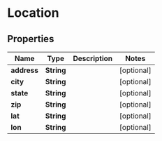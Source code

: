 # Location

## Properties
Name | Type | Description | Notes
------------ | ------------- | ------------- | -------------
**address** | **String** |  |  [optional]
**city** | **String** |  |  [optional]
**state** | **String** |  |  [optional]
**zip** | **String** |  |  [optional]
**lat** | **String** |  |  [optional]
**lon** | **String** |  |  [optional]
